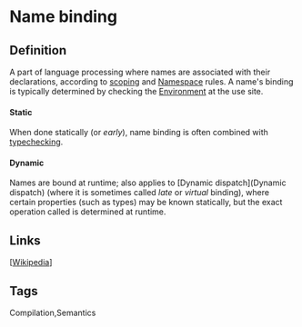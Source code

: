 # Name binding

## Definition
A part of language processing where names are associated with their declarations, according to [scoping](Scope) and [Namespace](Namespace) rules. A name's binding is typically determined by checking the [Environment](Environment) at the use site. 
#### Static
When done statically (or *early*), name binding is often combined with [typechecking](Typechecker).
 
#### Dynamic
Names are bound at runtime; also applies to [Dynamic dispatch](Dynamic dispatch) (where it is sometimes called *late* or *virtual* binding), where certain properties (such as types) may be known statically, but the exact operation called is determined at runtime.


## Links


[[Wikipedia](http://en.wikipedia.org/wiki/Name_binding)]

## Tags
Compilation,Semantics


